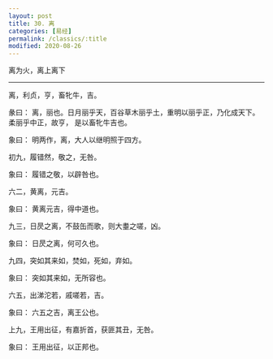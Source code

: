 ```yaml
---
layout: post
title: 30. 离
categories: [易经]
permalink: /classics/:title
modified: 2020-08-26
---
```


离为火，离上离下

---

离，利贞，亨，畜牝牛，吉。

彖曰： 离，丽也。日月丽乎天，百谷草木丽乎土，重明以丽乎正，乃化成天下。柔丽乎中正，故亨，
是以畜牝牛吉也。

象曰： 明两作，离，大人以继明照于四方。

初九，履错然，敬之，无咎。

象曰： 履错之敬，以辟咎也。

六二，黄离，元吉。

象曰： 黄离元吉，得中道也。

九三，日昃之离，不鼓缶而歌，则大耋之嗟，凶。

象曰： 日昃之离，何可久也。

九四，突如其来如，焚如，死如，弃如。

象曰： 突如其来如，无所容也。

六五，出涕沱若，戚嗟若，吉。

象曰： 六五之吉，离王公也。

上九，王用出征，有嘉折首，获匪其丑，无咎。

象曰： 王用出征，以正邦也。
